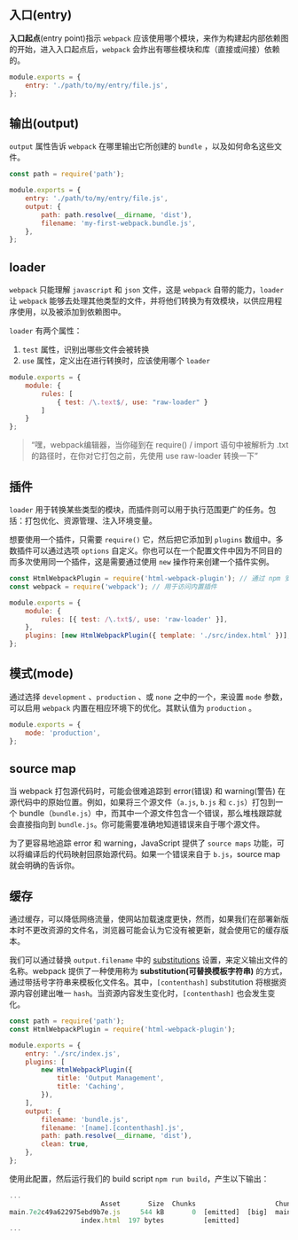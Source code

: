 ## 入口(entry)

**入口起点**(entry point)指示 `webpack` 应该使用哪个模块，来作为构建起内部依赖图的开始，进入入口起点后，`webpack` 会炸出有哪些模块和库（直接或间接）依赖的。

```javascript
module.exports = {
    entry: './path/to/my/entry/file.js',
};
```

## 输出(output)

`output` 属性告诉 `webpack` 在哪里输出它所创建的 `bundle` ，以及如何命名这些文件。

```javascript
const path = require('path');

module.exports = {
    entry: './path/to/my/entry/file.js',
    output: {
        path: path.resolve(__dirname, 'dist'),
        filename: 'my-first-webpack.bundle.js',
    },
};
```

## loader

`webpack` 只能理解 `javascript` 和 `json` 文件，这是 `webpack` 自带的能力，`loader` 让 `webpack` 能够去处理其他类型的文件，并将他们转换为有效模块，以供应用程序使用，以及被添加到依赖图中。

`loader` 有两个属性：

1. `test` 属性，识别出哪些文件会被转换
2. `use` 属性，定义出在进行转换时，应该使用哪个 `loader` 

```javascript
module.exports = {
    module: {
        rules: [
            { test: /\.text$/, use: "raw-loader" }
        ]
    }
};
```

>“嘿，webpack编辑器，当你碰到在 require() / import 语句中被解析为 .txt 的路径时，在你对它打包之前，先使用 use raw-loader 转换一下”

## 插件

`loader` 用于转换某些类型的模块，而插件则可以用于执行范围更广的任务。包括：打包优化、资源管理、注入环境变量。

想要使用一个插件，只需要 `require()` 它，然后把它添加到 `plugins` 数组中。多数插件可以通过选项 `options` 自定义。你也可以在一个配置文件中因为不同目的而多次使用同一个插件，这是需要通过使用 `new` 操作符来创建一个插件实例。

```javascript
const HtmlWebpackPlugin = require('html-webpack-plugin'); // 通过 npm 安装
const webpack = require('webpack'); // 用于访问内置插件

module.exports = {
    module: {
        rules: [{ test: /\.txt$/, use: 'raw-loader' }],
    },
    plugins: [new HtmlWebpackPlugin({ template: './src/index.html' })],
};
```

## 模式(mode)

通过选择 `development` 、`production` 、或 `none` 之中的一个，来设置 `mode` 参数，可以启用 `webpack` 内置在相应环境下的优化。其默认值为 `production` 。

```javascript
module.exports = {
    mode: 'production',
};
```

## source map

当 webpack 打包源代码时，可能会很难追踪到 error(错误) 和 warning(警告) 在源代码中的原始位置。例如，如果将三个源文件（`a.js`, `b.js` 和 `c.js`）打包到一个 bundle（`bundle.js`）中，而其中一个源文件包含一个错误，那么堆栈跟踪就会直接指向到 `bundle.js`。你可能需要准确地知道错误来自于哪个源文件。

为了更容易地追踪 error 和 warning，JavaScript 提供了 `source maps` 功能，可以将编译后的代码映射回原始源代码。如果一个错误来自于 `b.js`，source map 就会明确的告诉你。

## 缓存

通过缓存，可以降低网络流量，使网站加载速度更快，然而，如果我们在部署新版本时不更改资源的文件名，浏览器可能会认为它没有被更新，就会使用它的缓存版本。

我们可以通过替换 `output.filename` 中的 [substitutions](https://webpack.docschina.org/configuration/output/#outputfilename) 设置，来定义输出文件的名称。webpack 提供了一种使用称为 **substitution(可替换模板字符串)** 的方式，通过带括号字符串来模板化文件名。其中，`[contenthash]` substitution 将根据资源内容创建出唯一 `hash`。当资源内容发生变化时，`[contenthash]` 也会发生变化。

```javascript
const path = require('path');
const HtmlWebpackPlugin = require('html-webpack-plugin');

module.exports = {
    entry: './src/index.js',
    plugins: [
        new HtmlWebpackPlugin({
            title: 'Output Management',
            title: 'Caching',
        }),
    ],
    output: {
        filename: 'bundle.js',
        filename: '[name].[contenthash].js',
        path: path.resolve(__dirname, 'dist'),
        clean: true,
    },
};
```

使用此配置，然后运行我们的 build script `npm run build`，产生以下输出：

```javascript
...
                       Asset       Size  Chunks                    Chunk Names
main.7e2c49a622975ebd9b7e.js     544 kB       0  [emitted]  [big]  main
                  index.html  197 bytes          [emitted]
...
```

